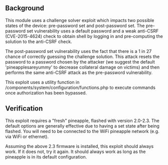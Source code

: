 ## Background

This module uses a challenge solver exploit which impacts two possible states
of the device: pre-password set and post-password set. The pre-password set
vulnerability uses a default password and a weak anti-CSRF (CVE-2015-4624)
check to obtain shell by logging in and pre-computing the solution to
the anti-CSRF check.

The post-password set vulnerability uses the fact that there is a 1 in 27
chance of correctly guessing the challenge solution. This attack resets the
password to a password chosen by the attacker (we suggest the default
'pineapplesareyummy' to decrease collateral damage on victims) and then
performs the same anti-CSRF attack as the pre-password vulnerability.

This exploit uses a utility function in
/components/system/configuration/functions.php to execute commands once
authorization has been bypassed.

## Verification

This exploit requires a "fresh" pineapple, flashed with version 2.0-2.3. The
default options are generally effective due to having a set state after being
flashed. You will need to be connected to the WiFi pineapple network (e.g. via
WiFi or ethernet).

Assuming the above 2.3 firmware is installed, this exploit should always work.
If it does not, try it again. It should always work as long as the pineapple is
in its default configuration.
